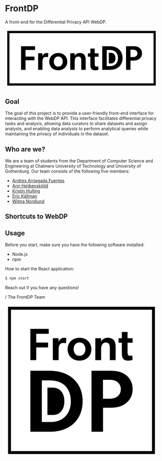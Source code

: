 # FrontDP
A front-end for the Differential Privacy API WebDP.

![FrontDP](https://github.com/dpella/frontdp/blob/main/logos/FrontDP_Logo_Horisontal_Black.png)

## Goal
The goal of this project is to provide a user-friendly front-end interface for interacting with the WebDP API. This interface facilitates differential privacy tasks and analysis, allowing data curators to share datasets and assign analysts, and enabling data analysts to perform analytical queries while maintaining the privacy of individuals in the dataset.
## Who are we?
We are a team of students from the Department of Computer Science and Engineering at Chalmers University of Technology and University of Gothenburg. Our team consists of the following five members:
- [Andres Arriagada Fuentes](https://github.com/andresarriagadafuentes)
- [Ann Heijkenskjöld](https://github.com/Annheij)
- [Kristin Hulling](https://github.com/Hulling)
- [Eric Källman](https://github.com/k4llman)
- [Wilma Nordlund](https://github.com/wwwilma)
## Shortcuts to WebDP
## Usage
Before you start, make sure you have the following software installed:
- Node.js
- npm

How to start the React application:
```bash
$ npm start
```

Reach out if you have any questions!

/ The FrontDP Team

![FrontDP](https://github.com/dpella/frontdp/blob/main/logos/FrontDP_Logo_Square_Black.png)
